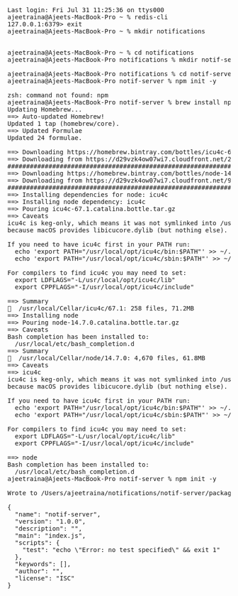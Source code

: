 <pre>
Last login: Fri Jul 31 11:25:36 on ttys000
ajeetraina@Ajeets-MacBook-Pro ~ % redis-cli 
127.0.0.1:6379> exit
ajeetraina@Ajeets-MacBook-Pro ~ % mkdir notifications


ajeetraina@Ajeets-MacBook-Pro ~ % cd notifications 
ajeetraina@Ajeets-MacBook-Pro notifications % mkdir notif-server

ajeetraina@Ajeets-MacBook-Pro notifications % cd notif-server 
ajeetraina@Ajeets-MacBook-Pro notif-server % npm init -y

zsh: command not found: npm
ajeetraina@Ajeets-MacBook-Pro notif-server % brew install npm
Updating Homebrew...
==> Auto-updated Homebrew!
Updated 1 tap (homebrew/core).
==> Updated Formulae
Updated 24 formulae.

==> Downloading https://homebrew.bintray.com/bottles/icu4c-67.1.catalina.bottle.
==> Downloading from https://d29vzk4ow07wi7.cloudfront.net/2d1e91b5127f66e794179
######################################################################## 100.0%
==> Downloading https://homebrew.bintray.com/bottles/node-14.7.0.catalina.bottle
==> Downloading from https://d29vzk4ow07wi7.cloudfront.net/9145dbfc69cfb951ca8f8
######################################################################## 100.0%
==> Installing dependencies for node: icu4c
==> Installing node dependency: icu4c
==> Pouring icu4c-67.1.catalina.bottle.tar.gz
==> Caveats
icu4c is keg-only, which means it was not symlinked into /usr/local,
because macOS provides libicucore.dylib (but nothing else).

If you need to have icu4c first in your PATH run:
  echo 'export PATH="/usr/local/opt/icu4c/bin:$PATH"' >> ~/.zshrc
  echo 'export PATH="/usr/local/opt/icu4c/sbin:$PATH"' >> ~/.zshrc

For compilers to find icu4c you may need to set:
  export LDFLAGS="-L/usr/local/opt/icu4c/lib"
  export CPPFLAGS="-I/usr/local/opt/icu4c/include"

==> Summary
🍺  /usr/local/Cellar/icu4c/67.1: 258 files, 71.2MB
==> Installing node
==> Pouring node-14.7.0.catalina.bottle.tar.gz
==> Caveats
Bash completion has been installed to:
  /usr/local/etc/bash_completion.d
==> Summary
🍺  /usr/local/Cellar/node/14.7.0: 4,670 files, 61.8MB
==> Caveats
==> icu4c
icu4c is keg-only, which means it was not symlinked into /usr/local,
because macOS provides libicucore.dylib (but nothing else).

If you need to have icu4c first in your PATH run:
  echo 'export PATH="/usr/local/opt/icu4c/bin:$PATH"' >> ~/.zshrc
  echo 'export PATH="/usr/local/opt/icu4c/sbin:$PATH"' >> ~/.zshrc

For compilers to find icu4c you may need to set:
  export LDFLAGS="-L/usr/local/opt/icu4c/lib"
  export CPPFLAGS="-I/usr/local/opt/icu4c/include"

==> node
Bash completion has been installed to:
  /usr/local/etc/bash_completion.d
ajeetraina@Ajeets-MacBook-Pro notif-server % npm init -y     

Wrote to /Users/ajeetraina/notifications/notif-server/package.json:

{
  "name": "notif-server",
  "version": "1.0.0",
  "description": "",
  "main": "index.js",
  "scripts": {
    "test": "echo \"Error: no test specified\" && exit 1"
  },
  "keywords": [],
  "author": "",
  "license": "ISC"
}


</pre>

